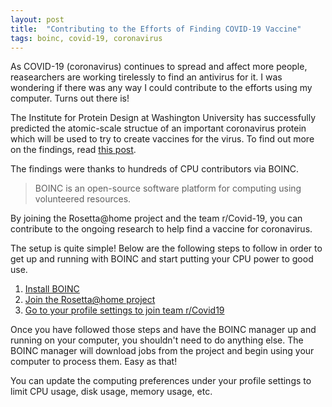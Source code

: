 ```yaml
---
layout: post
title:  "Contributing to the Efforts of Finding COVID-19 Vaccine"
tags: boinc, covid-19, coronavirus
---
```


As COVID-19 (coronavirus) continues to spread and affect more people, reasearchers are working tirelessly to find an antivirus for it. I was wondering if there was any way I could contribute to the efforts using my computer. Turns out there is! 

The Institute for Protein Design at Washington University has successfully predicted the atomic-scale structue of an important coronavirus protein which will be used to try to create vaccines for the virus. To find out more on the findings, read [this post](https://www.ipd.uw.edu/2020/02/rosettas-role-in-fighting-coronavirus/). 

The findings were thanks to hundreds of CPU contributors via BOINC. 

> BOINC is an open-source software platform for computing using volunteered resources.

By joining the Rosetta@home project and the team r/Covid-19, you can contribute to the ongoing research to help find a vaccine for coronavirus. 

The setup is quite simple! Below are the following steps to follow in order to get up and running with BOINC and start putting your CPU power to good use. 

1. [Install BOINC](https://boinc.berkeley.edu/download.php)
2. [Join the Rosetta@home project](https://boinc.bakerlab.org/)
3. [Go to your profile settings to join team r/Covid19](https://boinc.bakerlab.org/rosetta/home.php)

Once you have followed those steps and have the BOINC manager up and running on your computer, you shouldn't need to do anything else. The BOINC manager will download jobs from the project and begin using your computer to process them. Easy as that!

You can update the computing preferences under your profile settings to limit CPU usage, disk usage, memory usage, etc. 